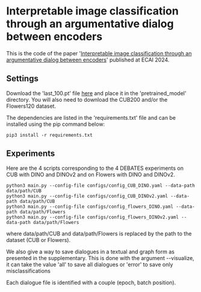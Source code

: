 # Interpretable image classification through an argumentative dialog between encoders
This is the code of the paper '[Interpretable image classification through an argumentative dialog between encoders](https://ebooks.iospress.nl/doi/10.3233/FAIA240880)' published at ECAI 2024. 

## Settings

Download the 'last_100.pt' file [here](https://zenodo.org/record/8124014) and place it in the 'pretrained_model' directory.
You will also need to download the CUB200 and/or the Flowers120 dataset.

The dependencies are listed in the 'requirements.txt' file and can be installed using the pip command below:

```
pip3 install -r requirements.txt
```

## Experiments
Here are the 4 scripts corresponding to the 4 DEBATES experiments on CUB with DINO and DINOv2 and on Flowers with DINO and DINOv2.

```
python3 main.py --config-file configs/config_CUB_DINO.yaml --data-path data/path/CUB
python3 main.py --config-file configs/config_CUB_DINOv2.yaml --data-path data/path/CUB
python3 main.py --config-file configs/config_flowers_DINO.yaml --data-path data/path/Flowers
python3 main.py --config-file configs/config_flowers_DINOv2.yaml --data-path data/path/Flowers
```

where data/path/CUB and data/path/Flowers is replaced by the path to the dataset (CUB or Flowers).

We also give a way to save dialogues in a textual and graph form as presented in the supplementary. 
This is done with the argument --visualize, it can take the value 'all' to save all dialogues or 'error' to save only misclassifications


Each dialogue file is identified with a couple (epoch, batch position).
